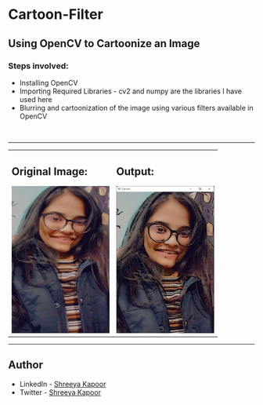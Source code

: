 # Cartoon-Filter
## Using OpenCV to Cartoonize an Image
### Steps involved:
* Installing OpenCV
* Importing Required Libraries - cv2 and numpy are the libraries I have used here
* Blurring and cartoonization of the image using various filters available in OpenCV
<br>
<hr>
<table>
<tr>
<td>

## Original Image:
<img height= 300  width=200   src="images/Shreeya.png">
</td>
<td>

## Output:
<img height= 300 width=200 src="images/Cartoon.png">
</td>
</tr>
</table>

<hr>

## Author

- LinkedIn - [Shreeya Kapoor](https://www.linkedin.com/in/shreeya-kapoor-0512/)
- Twitter - [Shreeya Kapoor](https://twitter.com/shreeya_kapoor)
